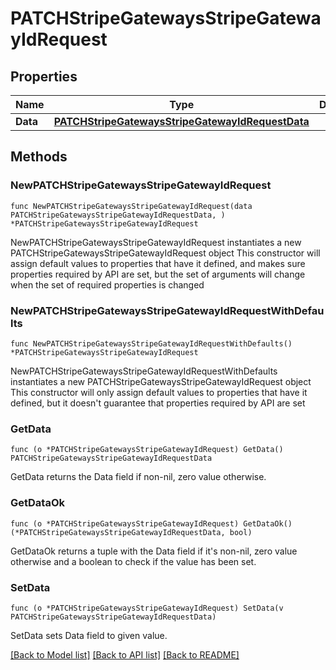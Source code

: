 # PATCHStripeGatewaysStripeGatewayIdRequest

## Properties

Name | Type | Description | Notes
------------ | ------------- | ------------- | -------------
**Data** | [**PATCHStripeGatewaysStripeGatewayIdRequestData**](PATCHStripeGatewaysStripeGatewayIdRequestData.md) |  | 

## Methods

### NewPATCHStripeGatewaysStripeGatewayIdRequest

`func NewPATCHStripeGatewaysStripeGatewayIdRequest(data PATCHStripeGatewaysStripeGatewayIdRequestData, ) *PATCHStripeGatewaysStripeGatewayIdRequest`

NewPATCHStripeGatewaysStripeGatewayIdRequest instantiates a new PATCHStripeGatewaysStripeGatewayIdRequest object
This constructor will assign default values to properties that have it defined,
and makes sure properties required by API are set, but the set of arguments
will change when the set of required properties is changed

### NewPATCHStripeGatewaysStripeGatewayIdRequestWithDefaults

`func NewPATCHStripeGatewaysStripeGatewayIdRequestWithDefaults() *PATCHStripeGatewaysStripeGatewayIdRequest`

NewPATCHStripeGatewaysStripeGatewayIdRequestWithDefaults instantiates a new PATCHStripeGatewaysStripeGatewayIdRequest object
This constructor will only assign default values to properties that have it defined,
but it doesn't guarantee that properties required by API are set

### GetData

`func (o *PATCHStripeGatewaysStripeGatewayIdRequest) GetData() PATCHStripeGatewaysStripeGatewayIdRequestData`

GetData returns the Data field if non-nil, zero value otherwise.

### GetDataOk

`func (o *PATCHStripeGatewaysStripeGatewayIdRequest) GetDataOk() (*PATCHStripeGatewaysStripeGatewayIdRequestData, bool)`

GetDataOk returns a tuple with the Data field if it's non-nil, zero value otherwise
and a boolean to check if the value has been set.

### SetData

`func (o *PATCHStripeGatewaysStripeGatewayIdRequest) SetData(v PATCHStripeGatewaysStripeGatewayIdRequestData)`

SetData sets Data field to given value.



[[Back to Model list]](../README.md#documentation-for-models) [[Back to API list]](../README.md#documentation-for-api-endpoints) [[Back to README]](../README.md)


